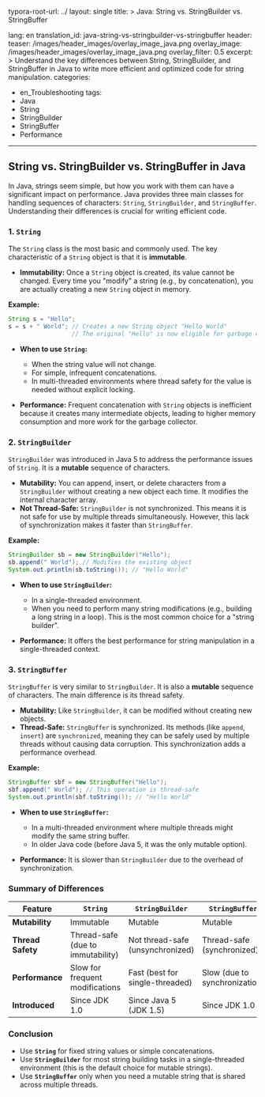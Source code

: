 typora-root-url: ../
layout: single
title: >
   Java: String vs. StringBuilder vs. StringBuffer

lang: en
translation_id: java-string-vs-stringbuilder-vs-stringbuffer
header:
   teaser: /images/header_images/overlay_image_java.png
   overlay_image: /images/header_images/overlay_image_java.png
   overlay_filter: 0.5
excerpt: >
    Understand the key differences between String, StringBuilder, and StringBuffer in Java to write more efficient and optimized code for string manipulation.
categories:
  - en_Troubleshooting
tags:
  - Java
  - String
  - StringBuilder
  - StringBuffer
  - Performance
---
## String vs. StringBuilder vs. StringBuffer in Java

In Java, strings seem simple, but how you work with them can have a significant impact on performance. Java provides three main classes for handling sequences of characters: `String`, `StringBuilder`, and `StringBuffer`. Understanding their differences is crucial for writing efficient code.

### 1. `String`

The `String` class is the most basic and commonly used. The key characteristic of a `String` object is that it is **immutable**.

- **Immutability:** Once a `String` object is created, its value cannot be changed. Every time you "modify" a string (e.g., by concatenation), you are actually creating a new `String` object in memory.

**Example:**
```java
String s = "Hello";
s = s + " World"; // Creates a new String object "Hello World"
                  // The original "Hello" is now eligible for garbage collection
```

- **When to use `String`:**
  - When the string value will not change.
  - For simple, infrequent concatenations.
  - In multi-threaded environments where thread safety for the value is needed without explicit locking.

- **Performance:** Frequent concatenation with `String` objects is inefficient because it creates many intermediate objects, leading to higher memory consumption and more work for the garbage collector.

### 2. `StringBuilder`

`StringBuilder` was introduced in Java 5 to address the performance issues of `String`. It is a **mutable** sequence of characters.

- **Mutability:** You can append, insert, or delete characters from a `StringBuilder` without creating a new object each time. It modifies the internal character array.
- **Not Thread-Safe:** `StringBuilder` is not synchronized. This means it is not safe for use by multiple threads simultaneously. However, this lack of synchronization makes it faster than `StringBuffer`.

**Example:**
```java
StringBuilder sb = new StringBuilder("Hello");
sb.append(" World"); // Modifies the existing object
System.out.println(sb.toString()); // "Hello World"
```

- **When to use `StringBuilder`:**
  - In a single-threaded environment.
  - When you need to perform many string modifications (e.g., building a long string in a loop). This is the most common choice for a "string builder".

- **Performance:** It offers the best performance for string manipulation in a single-threaded context.

### 3. `StringBuffer`

`StringBuffer` is very similar to `StringBuilder`. It is also a **mutable** sequence of characters. The main difference is its thread safety.

- **Mutability:** Like `StringBuilder`, it can be modified without creating new objects.
- **Thread-Safe:** `StringBuffer` is synchronized. Its methods (like `append`, `insert`) are `synchronized`, meaning they can be safely used by multiple threads without causing data corruption. This synchronization adds a performance overhead.

**Example:**
```java
StringBuffer sbf = new StringBuffer("Hello");
sbf.append(" World"); // This operation is thread-safe
System.out.println(sbf.toString()); // "Hello World"
```

- **When to use `StringBuffer`:**
  - In a multi-threaded environment where multiple threads might modify the same string buffer.
  - In older Java code (before Java 5, it was the only mutable option).

- **Performance:** It is slower than `StringBuilder` due to the overhead of synchronization.

### Summary of Differences

| Feature          | `String`                               | `StringBuilder`                        | `StringBuffer`                         |
| ---------------- | -------------------------------------- | -------------------------------------- | -------------------------------------- |
| **Mutability**   | Immutable                              | Mutable                                | Mutable                                |
| **Thread Safety**| Thread-safe (due to immutability)      | Not thread-safe (unsynchronized)       | Thread-safe (synchronized)             |
| **Performance**  | Slow for frequent modifications        | Fast (best for single-threaded)        | Slow (due to synchronization)          |
| **Introduced**   | Since JDK 1.0                          | Since Java 5 (JDK 1.5)                 | Since JDK 1.0                          |

### Conclusion

- Use **`String`** for fixed string values or simple concatenations.
- Use **`StringBuilder`** for most string building tasks in a single-threaded environment (this is the default choice for mutable strings).
- Use **`StringBuffer`** only when you need a mutable string that is shared across multiple threads.
